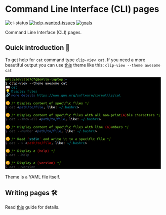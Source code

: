 # Command Line Interface (CLI) pages

![ci-status](https://img.shields.io/github/actions/workflow/status/command-line-interface-pages/cli-pages/ci.yaml?style=flat-square)
[![help-wanted-issues](https://img.shields.io/github/issues/command-line-interface-pages/<Repository>/help%20wanted?color=orange&style=flat-square)][help-wanted-issues]
[![goals](https://img.shields.io/badge/Current-goals-a32236?labelColor=ed425c&style=flat-square)][goals]

Command Line Interface (CLI) pages.

[goals]: https://command-line-interface-pages.github.io/site.github.io/goals/#cli-pagescli-pages-
[help-wanted-issues]: https://github.com/command-line-interface-pages/cli-pages/issues?q=is%3Aopen+is%3Aissue+label%3A%22help+wanted%22

## Quick introduction :rocket:

To get help for `cat` command type `clip-view cat`. If you need a more beautiful
output you can use [this][awesome-theme] theme like this:
`clip-view --theme awesome cat`

![clip page](./clip-page.png)

Theme is a YAML file itself.

[awesome-theme]: https://github.com/command-line-interface-pages/themes/tree/main/awesome

## Writing pages :hammer_and_wrench:

Read [this](./CONTRIBUTING.md) guide for details.

